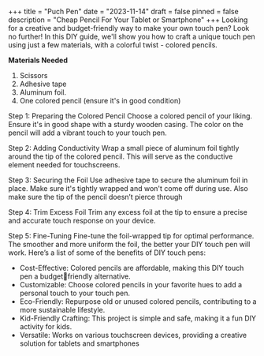 +++
title = "Puch Pen"
date = "2023-11-14"
draft = false
pinned = false
description = "Cheap Pencil For Your Tablet or Smartphone"
+++
Looking for a creative and budget-friendly way to make your own touch pen? Look no further! In this DIY guide, we'll show you how to craft a unique touch pen using just a few materials, with a colorful twist - colored pencils.

**Materials Needed** 

1. Scissors 
2. Adhesive tape 
3. Aluminum foil. 
4. One colored pencil (ensure it's in good condition)

Step 1: Preparing the Colored Pencil Choose a colored pencil of your liking. Ensure it's in good shape with a sturdy wooden casing. The color on the pencil will add a vibrant touch to your touch pen. 

Step 2: Adding Conductivity Wrap a small piece of aluminum foil tightly around the tip of the colored pencil. This will serve as the conductive element needed for touchscreens. 

Step 3: Securing the Foil Use adhesive tape to secure the aluminum foil in place. Make sure it's tightly wrapped and won't come off during use. Also make sure the tip of the pencil doesn’t pierce through

Step 4: Trim Excess Foil Trim any excess foil at the tip to ensure a precise and accurate touch response on your device. 

Step 5: Fine-Tuning Fine-tune the foil-wrapped tip for optimal performance. The smoother and more uniform the foil, the better your DIY touch pen will work. Here’s a list of some of the benefits of DIY touch pens: 

* Cost-Effective: Colored pencils are affordable, making this DIY touch pen a budgetfriendly alternative. 
* Customizable: Choose colored pencils in your favorite hues to add a personal touch to your touch pen. 
* Eco-Friendly: Repurpose old or unused colored pencils, contributing to a more sustainable lifestyle. 
* Kid-Friendly Crafting: This project is simple and safe, making it a fun DIY activity for kids. 
* Versatile: Works on various touchscreen devices, providing a creative solution for tablets and smartphones